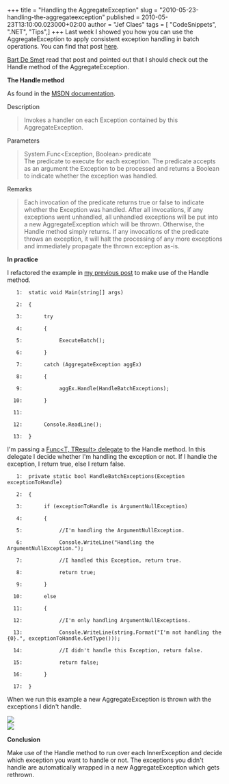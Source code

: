 +++
title = "Handling the AggregateException"
slug = "2010-05-23-handling-the-aggregateexception"
published = 2010-05-23T13:10:00.023000+02:00
author = "Jef Claes"
tags = [ "CodeSnippets", ".NET", "Tips",]
+++
Last week I showed you how you can use the AggregateException to apply
consistent exception handling in batch operations. You can find that
post
[here](http://jclaes.blogspot.com/2010/05/exception-handling-in-batch-operations.html).  
  
[Bart De Smet](http://bartdesmet.net/blogs/bart/) read that post and
pointed out that I should check out the Handle method of the
AggregateException.  
  
<span style="font-weight:bold;">The Handle method</span>  
  
As found in the [MSDN
documentation](http://msdn.microsoft.com/en-us/library/system.aggregateexception.handle.aspx).  
  
Description  

> Invokes a handler on each Exception contained by this
> AggregateException.

  
Parameters  

> System.Func&lt;Exception, Boolean&gt; predicate  
> The predicate to execute for each exception. The predicate accepts as
> an argument the Exception to be processed and returns a Boolean to
> indicate whether the exception was handled.

  
Remarks  

> Each invocation of the predicate returns true or false to indicate
> whether the Exception was handled. After all invocations, if any
> exceptions went unhandled, all unhandled exceptions will be put into a
> new AggregateException which will be thrown. Otherwise, the Handle
> method simply returns. If any invocations of the predicate throws an
> exception, it will halt the processing of any more exceptions and
> immediately propagate the thrown exception as-is.

  
<span style="font-weight:bold;">In practice</span>  
  
I refactored the example in [my previous
post](http://jclaes.blogspot.com/2010/05/exception-handling-in-batch-operations.html)
to make use of the Handle method.  

  

       1:  static void Main(string[] args)

       2:  {

       3:       try

       4:       {

       5:            ExecuteBatch();

       6:       }

       7:       catch (AggregateException aggEx)

       8:       {

       9:            aggEx.Handle(HandleBatchExceptions);

      10:       }

      11:   

      12:       Console.ReadLine();

      13:  }

  
I'm passing a [Func&lt;T, TResult&gt;
delegate](http://msdn.microsoft.com/en-us/library/bb549151.aspx) to the
Handle method. In this delegate I decide whether I'm handling the
exception or not. If I handle the exception, I return true, else I
return false.  

  

       1:  private static bool HandleBatchExceptions(Exception exceptionToHandle)

       2:  {

       3:       if (exceptionToHandle is ArgumentNullException)

       4:       {

       5:            //I'm handling the ArgumentNullException.

       6:            Console.WriteLine("Handling the ArgumentNullException.");

       7:            //I handled this Exception, return true.

       8:            return true;

       9:       }

      10:       else

      11:       {

      12:            //I'm only handling ArgumentNullExceptions.

      13:            Console.WriteLine(string.Format("I'm not handling the {0}.", exceptionToHandle.GetType()));

      14:            //I didn't handle this Exception, return false.

      15:            return false;

      16:       }          

      17:  }

  
When we run this example a new AggregateException is thrown with the
exceptions I didn't handle.  
  
[![](../images/thumbnails/2010-05-23-handling-the-aggregateexception-ConsoleOut.bmp)](../images/2010-05-23-handling-the-aggregateexception-ConsoleOut.bmp)  
[![](../images/thumbnails/2010-05-23-handling-the-aggregateexception-Rethrown.bmp)](../images/2010-05-23-handling-the-aggregateexception-Rethrown.bmp)  
  
<span style="font-weight:bold;">Conclusion</span>  
  
Make use of the Handle method to run over each InnerException and decide
which exception you want to handle or not. The exceptions you didn't
handle are automatically wrapped in a new AggregateException which gets
rethrown.

